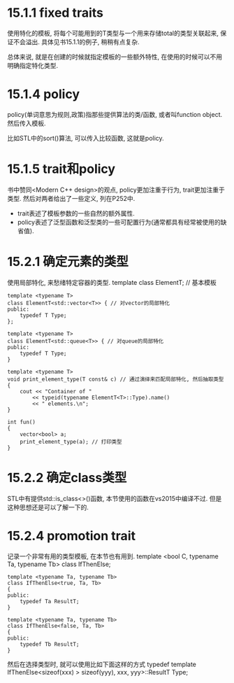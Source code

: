 # 15.1.1 fixed traits

使用特化的模板, 将每个可能用到的T类型与一个用来存储total的类型关联起来, 保证不会溢出.
具体见书15.1.1的例子, 稍稍有点复杂.

总体来说, 就是在创建的时候就指定模板的一些额外特性, 在使用的时候可以不用明确指定特化类型.

# 15.1.4 policy

policy(单词意思为规则,政策)指那些提供算法的类/函数, 或者叫function object.
然后传入模板.

比如STL中的sort()算法, 可以传入比较函数, 这就是policy.

# 15.1.5 trait和policy

书中赞同<Modern C++ design>的观点, policy更加注重于行为, trait更加注重于类型.
然后对两者给出了一些定义, 列在P252中.
- trait表述了模板参数的一些自然的额外属性.
- policy表述了泛型函数和泛型类的一些可配置行为(通常都具有经常被使用的缺省值).


# 15.2.1 确定元素的类型

使用局部特化, 来愁绪特定容器的类型.
    template <typename T>
    class ElementT; // 基本模板

    template <typename T>
    class ElementT<std::vector<T>> { // 对vector的局部特化
    public:
        typedef T Type;
    };

    template <typename T>
    class ElementT<std::queue<T>> { // 对queue的局部特化
    public:
        typedef T Type;
    }

    template <typename T>
    void print_element_type(T const& c) // 通过演绎来匹配局部特化, 然后抽取类型
    {
        cout << "Container of "
            << typeid(typename ElementT<T>::Type).name()
            << " elements.\n";
    }

    int fun()
    {
        vector<bool> a;
        print_element_type(a); // 打印类型
    }

# 15.2.2 确定class类型

STL中有提供std::is_class<>()函数, 本节使用的函数在vs2015中编译不过.
但是这种思想还是可以了解一下的.

# 15.2.4 promotion trait

记录一个非常有用的类型模板, 在本节也有用到.
    template <bool C, typename Ta, typename Tb>
    class IfThenElse;

    template <typename Ta, typename Tb>
    class IfThenElse<true, Ta, Tb>
    {
    public:
        typedef Ta ResultT;
    }

    template <typename Ta, typename Tb>
    class IfThenElse<false, Ta, Tb>
    {
    public:
        typedef Tb ResultT;
    }

然后在选择类型时, 就可以使用比如下面这样的方式
    typedef template IfThenElse<sizeof(xxx) > sizeof(yyy), xxx, yyy>::ResultT Type;

